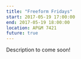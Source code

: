 ```yaml
---
title: "Freeform Fridays"
start: 2017-05-19 17:00:00
end: 2017-05-19 18:00:00
location: AP&M 7421
future: true
---
```


Description to come soon!
